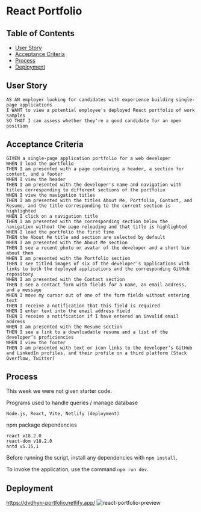 # React Portfolio


## Table of Contents
* [User Story](#user-story)
* [Acceptance Criteria](#acceptance-criteria)
* [Process](#process)
* [Deployment](#deployment)

## User Story

```
AS AN employer looking for candidates with experience building single-page applications
I WANT to view a potential employee's deployed React portfolio of work samples
SO THAT I can assess whether they're a good candidate for an open position
```


## Acceptance Criteria

```
GIVEN a single-page application portfolio for a web developer
WHEN I load the portfolio
THEN I am presented with a page containing a header, a section for content, and a footer
WHEN I view the header
THEN I am presented with the developer's name and navigation with titles corresponding to different sections of the portfolio
WHEN I view the navigation titles
THEN I am presented with the titles About Me, Portfolio, Contact, and Resume, and the title corresponding to the current section is highlighted
WHEN I click on a navigation title
THEN I am presented with the corresponding section below the navigation without the page reloading and that title is highlighted
WHEN I load the portfolio the first time
THEN the About Me title and section are selected by default
WHEN I am presented with the About Me section
THEN I see a recent photo or avatar of the developer and a short bio about them
WHEN I am presented with the Portfolio section
THEN I see titled images of six of the developer’s applications with links to both the deployed applications and the corresponding GitHub repository
WHEN I am presented with the Contact section
THEN I see a contact form with fields for a name, an email address, and a message
WHEN I move my cursor out of one of the form fields without entering text
THEN I receive a notification that this field is required
WHEN I enter text into the email address field
THEN I receive a notification if I have entered an invalid email address
WHEN I am presented with the Resume section
THEN I see a link to a downloadable resume and a list of the developer’s proficiencies
WHEN I view the footer
THEN I am presented with text or icon links to the developer’s GitHub and LinkedIn profiles, and their profile on a third platform (Stack Overflow, Twitter) 
```

## Process

This week we were not given starter code.

Programs used to handle queries / manage database
```
Node.js, React, Vite, Netlify (deployment)
```
npm package dependencies
```
react v18.2.0
react-dom v18.2.0
antd v5.15.1
```
Before running the script, install any dependencies with `npm install`.

To invoke the application, use the command `npm run dev`.


## Deployment
https://dvdhyn-portfolio.netlify.app/
![react-portfolio-preview](https://github.com/dvdhyn/my-react-portfolio/assets/145178667/f385e70a-a32a-4e9d-a310-f6a8f704fea8)


